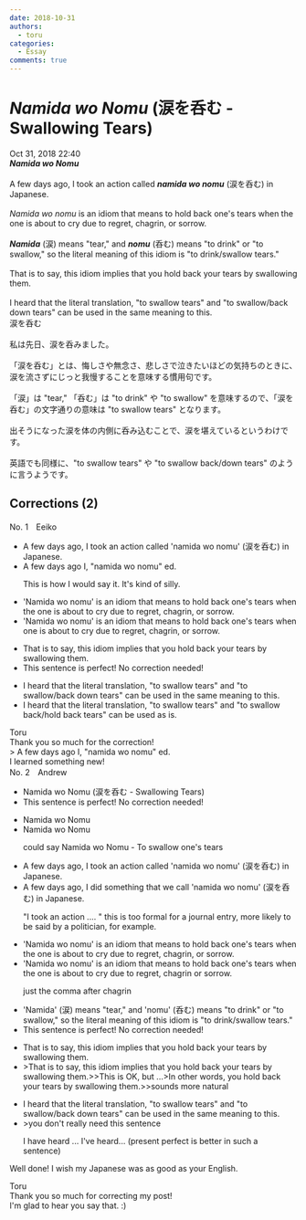 ```yaml
---
date: 2018-10-31
authors:
  - toru
categories:
  - Essay
comments: true
---
```


# <strong><em>Namida wo Nomu</strong></em> (涙を呑む - Swallowing Tears)
<div class="date">Oct 31, 2018 22:40</div>
<div id="post"><div id="body_show_ori">
<strong><em>Namida wo Nomu</strong></em><br/><br/>A few days ago, I took an action called <strong><em>namida wo nomu</em></strong> (涙を呑む) in Japanese.<br/><br/><em>Namida wo nomu</em> is an idiom that means to hold back one's tears when the one is about to cry due to regret, chagrin, or sorrow.<br/><br/><strong><em>Namida</em></strong> (涙) means "tear," and <strong><em>nomu</em></strong> (呑む) means "to drink" or "to swallow," so the literal meaning of this idiom is "to drink/swallow tears."<br/><br/>That is to say, this idiom implies that you hold back your tears by swallowing them.<br/><br/>I heard that the literal translation, "to swallow tears" and "to swallow/back down tears" can be used in the same meaning to this.
</div></div>

<!-- more -->

<div id="post_ja"><div id="body_show_mo">
涙を呑む<br/><br/>私は先日、涙を呑みました。<br/><br/>「涙を呑む」とは、悔しさや無念さ、悲しさで泣きたいほどの気持ちのときに、涙を流さずにじっと我慢することを意味する慣用句です。<br/><br/>「涙」は "tear," 「呑む」は "to drink" や "to swallow" を意味するので、「涙を呑む」の文字通りの意味は "to swallow tears" となります。<br/><br/>出そうになった涙を体の内側に呑み込むことで、涙を堪えているというわけです。<br/><br/>英語でも同様に、"to swallow tears" や "to swallow back/down tears" のように言うようです。
</div></div>

## Corrections (2)
<div id="block"><div class="first_name"> No. 1　<span class="just_name">Eeiko</span></div><div id="block2">
<ul class="correction_field">
<li class="incorrect">A few days ago, I took an action called 'namida wo nomu' (涙を呑む) in Japanese.</li>
<li class="corrected correct">
A few days ago I, "namida wo nomu" ed. 
<p class="correction_comment">This is how I would say it. It's kind of silly.</p>
</li>
</ul>
<ul class="correction_field">
<li class="incorrect">'Namida wo nomu' is an idiom that means to hold back one's tears when the one is about to cry due to regret, chagrin, or sorrow.</li>
<li class="corrected correct">
'Namida wo nomu' is an idiom that means to hold back one's tears when one is about to cry due to regret, chagrin, or sorrow.
</li>
</ul>
<ul class="correction_field">
<li class="incorrect">That is to say, this idiom implies that you hold back your tears by swallowing them.</li>
<li class="corrected perfect">This sentence is perfect! No correction needed!</li>
</ul>
<ul class="correction_field">
<li class="incorrect">I heard that the literal translation, "to swallow tears" and "to swallow/back down tears" can be used in the same meaning to this.</li>
<li class="corrected correct">
I heard that the literal translation, "to swallow tears" and "to swallow back/hold back tears" can be used as is. 
</li>
</ul>
</div><div class="name"><span class="just_name">Toru</span><br>
Thank you so much for the correction!<br/>&gt; A few days ago I, "namida wo nomu" ed.<br/>I learned something new!
</div>
</div>
<div id="block"><div class="first_name"> No. 2　<span class="just_name">Andrew</span></div><div id="block2">
<ul class="correction_field">
<li class="incorrect">Namida wo Nomu (涙を呑む - Swallowing Tears)</li>
<li class="corrected perfect">This sentence is perfect! No correction needed!</li>
</ul>
<ul class="correction_field">
<li class="incorrect">Namida wo Nomu</li>
<li class="corrected correct">
Namida wo Nomu
<p class="correction_comment">could say Namida wo Nomu - To swallow one's tears</p>
</li>
</ul>
<ul class="correction_field">
<li class="incorrect">A few days ago, I took an action called 'namida wo nomu' (涙を呑む) in Japanese.</li>
<li class="corrected correct">
A few days ago, I did something that we call 'namida wo nomu' (涙を呑む) in Japanese.
<p class="correction_comment">"I took an action ....  "  this is too formal for a journal entry,  more likely to be said by a politician, for example.</p>
</li>
</ul>
<ul class="correction_field">
<li class="incorrect">'Namida wo nomu' is an idiom that means to hold back one's tears when the one is about to cry due to regret, chagrin, or sorrow.</li>
<li class="corrected correct">
'Namida wo nomu' is an idiom that means to hold back one's tears when the one is about to cry due to regret, chagrin or sorrow.
<p class="correction_comment">just the comma after chagrin</p>
</li>
</ul>
<ul class="correction_field">
<li class="incorrect">'Namida' (涙) means "tear," and 'nomu' (呑む) means "to drink" or "to swallow," so the literal meaning of this idiom is "to drink/swallow tears."</li>
<li class="corrected perfect">This sentence is perfect! No correction needed!</li>
</ul>
<ul class="correction_field">
<li class="incorrect">That is to say, this idiom implies that you hold back your tears by swallowing them.</li>
<li class="corrected correct">
&gt;That is to say, this idiom implies that you hold back your tears by swallowing them.&gt;&gt;This is OK, but ...&gt;In other words, you hold back your tears by swallowing them.&gt;&gt;sounds more natural
</li>
</ul>
<ul class="correction_field">
<li class="incorrect">I heard that the literal translation, "to swallow tears" and "to swallow/back down tears" can be used in the same meaning to this.</li>
<li class="corrected correct">
&gt;you don't really need this sentence
<p class="correction_comment">I have heard ...   I've heard... (present perfect is better in such a sentence)</p>
</li>
</ul>
<p class="comment_small">
 Well done!  I wish my Japanese was as good as your English.
</p>

</div><div class="name"><span class="just_name">Toru</span><br>
Thank you so much for correcting my post!<br/>I'm glad to hear you say that. :)
</div>
</div>
